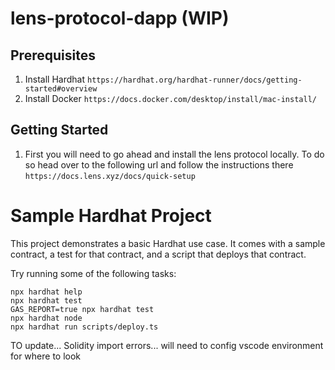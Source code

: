# lens-protocol-dapp (WIP)

## Prerequisites
1. Install Hardhat `https://hardhat.org/hardhat-runner/docs/getting-started#overview`
2. Install Docker `https://docs.docker.com/desktop/install/mac-install/`
## Getting Started
1. First you will need to go ahead and install the lens protocol locally. To do so head over to the following url and follow the instructions there `https://docs.lens.xyz/docs/quick-setup`

# Sample Hardhat Project
This project demonstrates a basic Hardhat use case. It comes with a sample contract, a test for that contract, and a script that deploys that contract.

Try running some of the following tasks:

```shell
npx hardhat help
npx hardhat test
GAS_REPORT=true npx hardhat test
npx hardhat node
npx hardhat run scripts/deploy.ts
```


TO update...
Solidity import errors... will need to config vscode environment for where to look